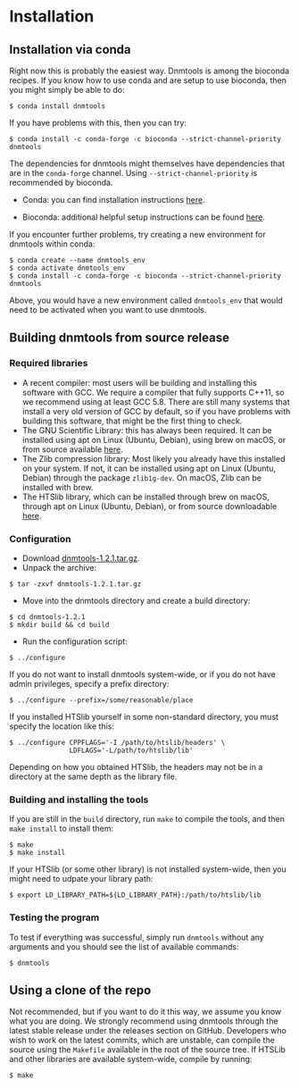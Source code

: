 Installation
============

## Installation via conda

Right now this is probably the easiest way. Dnmtools is among the
bioconda recipes. If you know how to use conda and are setup to use
bioconda, then you might simply be able to do:
```console
$ conda install dnmtools
```

If you have problems with this, then you can try:
```console
$ conda install -c conda-forge -c bioconda --strict-channel-priority dnmtools
```

The dependencies for dnmtools might themselves have dependencies that
are in the `conda-forge` channel. Using `--strict-channel-priority` is
recommended by bioconda.

* Conda: you can find installation instructions
  [here](https://docs.conda.io/projects/conda/en/latest/user-guide/install/index.html).

* Bioconda: additional helpful setup instructions can be found
  [here](https://bioconda.github.io).


If you encounter further problems, try creating a new environment for
dnmtools within conda:
```console
$ conda create --name dnmtools_env
$ conda activate dnmtools_env
$ conda install -c conda-forge -c bioconda --strict-channel-priority dnmtools
```

Above, you would have a new environment called `dnmtools_env` that
would need to be activated when you want to use dnmtools.

## Building dnmtools from source release

### Required libraries

* A recent compiler: most users will be building and installing this
  software with GCC. We require a compiler that fully supports C++11,
  so we recommend using at least GCC 5.8. There are still many systems
  that install a very old version of GCC by default, so if you have
  problems with building this software, that might be the first thing
  to check.
* The GNU Scientific Library: this has always been required. It can be
  installed using apt on Linux (Ubuntu, Debian), using brew on macOS,
  or from source available [here](http://www.gnu.org/software/gsl).
* The Zlib compression library: Most likely you already have this
  installed on your system. If not, it can be installed using apt on
  Linux (Ubuntu, Debian) through the package `zlib1g-dev`. On macOS,
  Zlib can be installed with brew.
* The HTSlib library, which can be installed through brew on macOS,
  through apt on Linux (Ubuntu, Debian), or from source downloadable
  [here](https://github.com/samtools/htslib).

### Configuration

* Download [dnmtools-1.2.1.tar.gz](https://github.com/smithlabcode/dnmtools/releases/download/v1.2.1/dnmtools-1.2.1.tar.gz).
* Unpack the archive:
```console
$ tar -zxvf dnmtools-1.2.1.tar.gz
```
* Move into the dnmtools directory and create a build directory:
```console
$ cd dnmtools-1.2.1
$ mkdir build && cd build
```
* Run the configuration script:
```console
$ ../configure
```
If you do not want to install dnmtools system-wide, or if you do
not have admin privileges, specify a prefix directory:
```console
$ ../configure --prefix=/some/reasonable/place
```
If you installed HTSlib yourself in some non-standard directory,
you must specify the location like this:
```console
$ ../configure CPPFLAGS='-I /path/to/htslib/headers' \
               LDFLAGS='-L/path/to/htslib/lib'
```
Depending on how you obtained HTSlib, the headers may not be
in a directory at the same depth as the library file.

### Building and installing the tools

If you are still in the `build` directory, run `make` to compile the
tools, and then `make install` to install them:
```console
$ make
$ make install
```
If your HTSlib (or some other library) is not installed system-wide,
then you might need to udpate your library path:
```console
$ export LD_LIBRARY_PATH=${LD_LIBRARY_PATH}:/path/to/htslib/lib
```

### Testing the program

To test if everything was successful, simply run `dnmtools` without
any arguments and you should see the list of available commands:
```console
$ dnmtools
```

## Using a clone of the repo

Not recommended, but if you want to do it this way, we assume you know
what you are doing. We strongly recommend using dnmtools through the
latest stable release under the releases section on GitHub. Developers
who wish to work on the latest commits, which are unstable, can
compile the source using the `Makefile` available in the root of the
source tree. If HTSLib and other libraries are available system-wide,
compile by running:
```console
$ make
```
